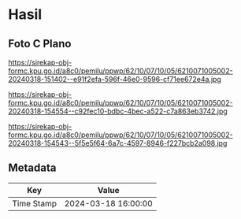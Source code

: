 # Hasil

## Foto C Plano

https://sirekap-obj-formc.kpu.go.id/a8c0/pemilu/ppwp/62/10/07/10/05/6210071005002-20240318-151402--e91f2efa-596f-46e0-9596-cf71ee672e4a.jpg

https://sirekap-obj-formc.kpu.go.id/a8c0/pemilu/ppwp/62/10/07/10/05/6210071005002-20240318-154554--c92fec10-bdbc-4bec-a522-c7a863eb3742.jpg

https://sirekap-obj-formc.kpu.go.id/a8c0/pemilu/ppwp/62/10/07/10/05/6210071005002-20240318-154543--5f5e5f64-6a7c-4597-8946-f227bcb2a098.jpg


## Metadata

| Key        | Value               |
| ---------- | ------------------- |
| Time Stamp | 2024-03-18 16:00:00 |



